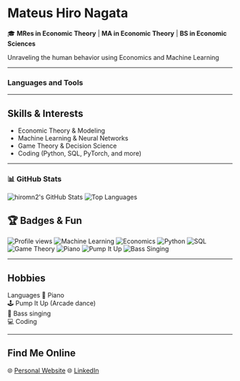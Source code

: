 # Mateus Hiro Nagata

🎓 **MRes in Economic Theory** | **MA in Economic Theory** | **BS in Economic Sciences**

Unraveling the human behavior using Economics and Machine Learning


---
### Languages and Tools

---

## Skills & Interests

- Economic Theory & Modeling
- Machine Learning & Neural Networks
- Game Theory & Decision Science
- Coding (Python, SQL, PyTorch, and more)

---
### 📊 GitHub Stats

![hiromn2's GitHub Stats](https://github-readme-stats.vercel.app/api?username=hiromn2&show_icons=true&theme=radical)
![Top Languages](https://github-readme-stats.vercel.app/api/top-langs/?username=hiromn2&layout=compact&theme=radical)

## 🏆 Badges & Fun

![Profile views](https://komarev.com/ghpvc/?username=hiromn2&color=blue)
![Machine Learning](https://img.shields.io/badge/Machine%20Learning-%2300C7B7.svg?style=for-the-badge&logo=TensorFlow&logoColor=white)
![Economics](https://img.shields.io/badge/Economics-%23FFD700.svg?style=for-the-badge)
![Python](https://img.shields.io/badge/Python-%233776AB.svg?style=for-the-badge&logo=python&logoColor=white)
![SQL](https://img.shields.io/badge/SQL-%23007396.svg?style=for-the-badge&logo=mysql&logoColor=white)
![Game Theory](https://img.shields.io/badge/Game%20Theory-%23E34F26.svg?style=for-the-badge)
![Piano](https://img.shields.io/badge/Piano-%23000000.svg?style=for-the-badge&logo=Spotify&logoColor=white)
![Pump It Up](https://img.shields.io/badge/Pump%20It%20Up-%23FF69B4.svg?style=for-the-badge)
![Bass Singing](https://img.shields.io/badge/Bass%20Singing-%23008000.svg?style=for-the-badge)

---

## Hobbies

Languages
🎹 Piano  
🕹️ Pump It Up (Arcade dance)  
🎤 Bass singing  
💻 Coding

---

## Find Me Online

🌐 [Personal Website](https://hiromn2.github.io/)
🌐 [LinkedIn](https://www.linkedin.com/in/mateus-hiro-nagata-048388172/)


<!--
**hiromn2/hiromn2** is a ✨ _special_ ✨ repository because its `README.md` (this file) appears on your GitHub profile.

Here are some ideas to get you started:

- 🔭 I’m currently working on ...
- 🌱 I’m currently learning ...
- 👯 I’m looking to collaborate on ...
- 🤔 I’m looking for help with ...
- 💬 Ask me about ...
- 📫 How to reach me: ...
- 😄 Pronouns: ...
- ⚡ Fun fact: ...
-->
